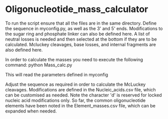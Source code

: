 ﻿# Oligonucleotide_mass_calculator

To run the script ensure that all the files are in the same directory. Define the sequence in myconfig.py, as well as the 3' and 5' ends. Modifications to the sugar ring and phosphate linker can also be defined here. A list of neutral losses is needed and then selected at the bottom if they are to be calculated. Mcluckey cleavages, base losses, and internal fragments are also defined here. 

In order to calculate the masses you need to execute the following command:
python Mass_calc.py

This will read the parameters defined in myconfig

Adjust the sequence as required in order to calculate the McLuckey cleavages. Modifications are defined in the Nucleic_acids.csv file, which can be customised as needed. Note the character 'd' is reserved for locked nucleic acid modifications only. So far, the common oligonucleotide elements have been noted in the Element_masses.csv file, which can be expanded when needed.
